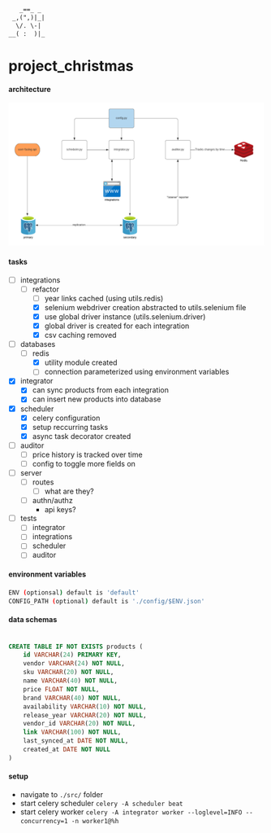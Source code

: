        _==_ _
     _,(",)|_|
      \/. \-|
    __( :  )|_

# project_christmas

#### architecture

![architecture](./images/architecture.png?raw=true "High-Level Architecture")

#### tasks
- [ ] integrations
    - [ ] refactor
        - [ ] year links cached (using utils.redis)
        - [x] selenium webdriver creation abstracted to utils.selenium file
        - [x] use global driver instance (utils.selenium.driver)
        - [x] global driver is created for each integration
        - [x] csv caching removed
- [ ] databases
    - [ ] redis
        - [x] utility module created
        - [ ] connection parameterized using environment variables
- [x] integrator
    - [x] can sync products from each integration
    - [x] can insert new products into database
- [x] scheduler
    - [x] celery configuration
    - [x] setup reccurring tasks
    - [x] async task decorator created
- [ ] auditor
    - [ ] price history is tracked over time
    - [ ] config to toggle more fields on
- [ ] server
    - [ ] routes
        - [ ] what are they?
    - [ ] authn/authz
        - api keys?
- [ ] tests
    - [ ] integrator
    - [ ] integrations
    - [ ] scheduler
    - [ ] auditor

#### environment variables
```bash
ENV (optionsal) default is 'default'
CONFIG_PATH (optional) default is './config/$ENV.json'
```

#### data schemas
```sql

CREATE TABLE IF NOT EXISTS products (
    id VARCHAR(24) PRIMARY KEY,
    vendor VARCHAR(24) NOT NULL,
    sku VARCHAR(20) NOT NULL,
    name VARCHAR(40) NOT NULL,
    price FLOAT NOT NULL,
    brand VARCHAR(40) NOT NULL,
    availability VARCHAR(10) NOT NULL,
    release_year VARCHAR(20) NOT NULL,
    vendor_id VARCHAR(20) NOT NULL,
    link VARCHAR(100) NOT NULL,
    last_synced_at DATE NOT NULL,
    created_at DATE NOT NULL
)

```

#### setup
- navigate to `./src/` folder
- start celery scheduler `celery -A scheduler beat`
- start celery worker `celery -A integrator worker --loglevel=INFO --concurrency=1 -n worker1@%h`